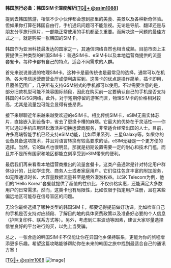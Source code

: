 **韩国旅行必备：韩国SIM卡深度解析[[TG💪+ @esim1088](https://t.me/s/esim1088)]**

提到去韩国旅游，相信不少小伙伴都会想到那里的美食、美景以及各种新奇体验。但如果你打算在韩国自由行，手机通讯问题可不能忽视。无论是导航、翻译还是与朋友分享旅行照片，一部能正常使用的手机都至关重要。而解决这一问题的最佳方式之一，就是购买一张韩国的SIM卡。

韩国作为亚洲科技最发达的国家之一，其通信网络自然也相当成熟。目前市面上主要提供三种类型的韩国SIM卡：普通SIM卡、eSIM卡以及本地运营商提供的流量套餐卡。每种卡都有自己的特点，适合不同需求的人群。

首先来说说普通的物理SIM卡。这种卡是最传统也是最常见的选择，通常可以在机场、各大电信运营商营业厅或便利店买到。这类卡的优点是操作简单，插卡即用，且覆盖范围广，几乎所有支持GSM制式的手机都可以使用。不过需要注意的是，部分旧款机型可能不兼容国际频段，因此在购买前一定要确认自己的手机是否支持韩国的4G/5G网络。此外，对于短期停留的游客而言，物理SIM卡的价格相对较高，尤其是流量包可能会显得有些昂贵。

接下来聊聊近年来越来越受欢迎的eSIM卡。相比传统SIM卡，eSIM无需实体芯片，直接嵌入到设备中，省去了更换卡槽的麻烦。它最大的优势在于灵活性——你可以通过手机应用轻松激活并切换运营商服务，非常适合经常出国的人士。目前，许多高端智能手机已经支持eSIM功能，比如苹果系列、三星Galaxy等。如果你的设备具备这项技术，并且对语言转换有较高要求的话，eSIM无疑是一个更方便的选择。当然，它的缺点也很明显，那就是初期设置需要一定的耐心和技术门槛，而且并不是所有国家和地区都能立刻享受到eSIM带来的便利。

最后我们再来看看本地运营商推出的流量套餐卡。这类产品通常是针对特定用户群体设计的，比如学生党、商务人士或者家庭用户。它们往往包含丰富的附加服务，如无限通话时长、大容量数据流量甚至是境外漫游权益。以SK Telecom为例，他们的“Hello Korea”套餐就提供了超值的性价比，不仅价格实惠，还能满足大多数用户的日常需求。然而，这类卡也有局限性，比如仅限于指定用户注册，且在某些偏远地区可能存在信号盲区的问题。

无论你最终选择了哪种类型的韩国SIM卡，都要记得提前做好功课。比如检查自己的手机是否支持对应频段、了解目的地的具体资费政策以及准备好必要的个人信息（护照复印件、联系方式等）。另外，考虑到汇率波动等因素，建议大家尽量选择信誉良好的平台进行购买，以免上当受骗。

总之，一张合适的韩国SIM卡不仅能让你在异国他乡保持联系，更能为你的旅程增添更多乐趣。希望这篇攻略能够帮助你在未来的韩国之旅中找到最适合自己的通讯方案！

[[TG💪+ @esim1088](https://t.me/s/esim1088) ![Image](https://i.postimg.cc/4NQfJmqS/Snipaste-2025-05-13-00-14-12.png)]
